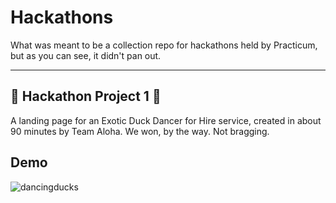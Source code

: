 # Hackathons

What was meant to be a collection repo for hackathons held by Practicum, but as you can see, it didn't pan out.

---

## 🦆 Hackathon Project 1 🦆

A landing page for an Exotic Duck Dancer for Hire service, created in about 90 minutes by Team Aloha. We won, by the way. Not bragging.


## Demo
![dancingducks](https://user-images.githubusercontent.com/77926563/147215735-caad78ec-9e4b-4f32-a742-983d091498e4.png)
